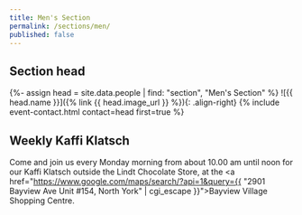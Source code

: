 ```yaml
---
title: Men's Section
permalink: /sections/men/
published: false
---
```


## Section head

{%- assign head = site.data.people | find: "section", "Men's Section" %}
![{{ head.name }}]({% link {{ head.image_url }} %}){: .align-right}
{% include event-contact.html contact=head first=true %}

## Weekly Kaffi Klatsch

Come and join us every Monday morning from about 10.00 am until noon for our
Kaffi Klatsch outside the Lindt Chocolate Store, at the <i class="fas
fa-map-marked-alt"></i> <a
href="https://www.google.com/maps/search/?api=1&query={{ "2901 Bayview Ave Unit
#154, North York" | cgi_escape }}">Bayview Village Shopping Centre</a>.
